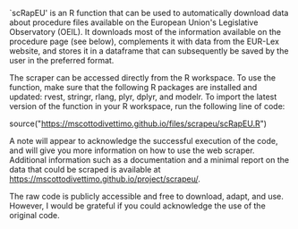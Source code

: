 `scRapEU' is an R function that can be used to automatically download data about procedure files available on the European Union's Legislative Observatory (OEIL). 
It downloads most of the information available on the procedure page (see below), complements it with data from the EUR-Lex website, and stores it in a dataframe that can subsequently be saved by the user in the preferred format. 

The scraper can be accessed directly from the R workspace.
To use the function, make sure that the following R packages are installed and updated: rvest, stringr, rlang, plyr, dplyr, and modelr. 
To import the latest version of the function in your R workspace, run the following line of code:

source("https://mscottodivettimo.github.io/files/scrapeu/scRapEU.R")

A note will appear to acknowledge the successful execution of the code, and will give you more information on how to use the web scraper. Additional information such as a documentation and a minimal report on the data that could be scraped is available at https://mscottodivettimo.github.io/project/scrapeu/.

The raw code is publicly accessible and free to download, adapt, and use. However, I would be grateful if you could acknowledge the use of the original code.
